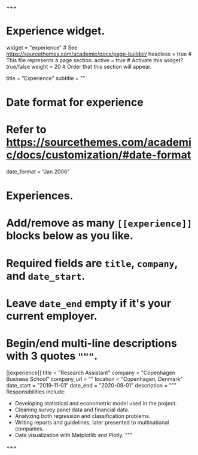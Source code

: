 +++
# Experience widget.
widget = "experience"  # See https://sourcethemes.com/academic/docs/page-builder/
headless = true  # This file represents a page section.
active = true  # Activate this widget? true/false
weight = 20  # Order that this section will appear.

title = "Experience"
subtitle = ""

# Date format for experience
#   Refer to https://sourcethemes.com/academic/docs/customization/#date-format
date_format = "Jan 2006"

# Experiences.
#   Add/remove as many `[[experience]]` blocks below as you like.
#   Required fields are `title`, `company`, and `date_start`.
#   Leave `date_end` empty if it's your current employer.
#   Begin/end multi-line descriptions with 3 quotes `"""`.
[[experience]]
  title = "Research Assistant"
  company = "Copenhagen Business School"
  company_url = ""
  location = "Copenhagen, Denmark"
  date_start = "2019-11-01"
  date_end = "2020-09-01"
  description = """
  Responsibilities include:

  * Developing statistical and econometric model used in the project.
  * Cleaning survey panel data and financial data.
  * Analyzing both regression and classification problems.
  * Writing reports and guidelines, later presented to multinational companies.
  * Data visualization with Matplotlib and Plotly.
  """


+++
